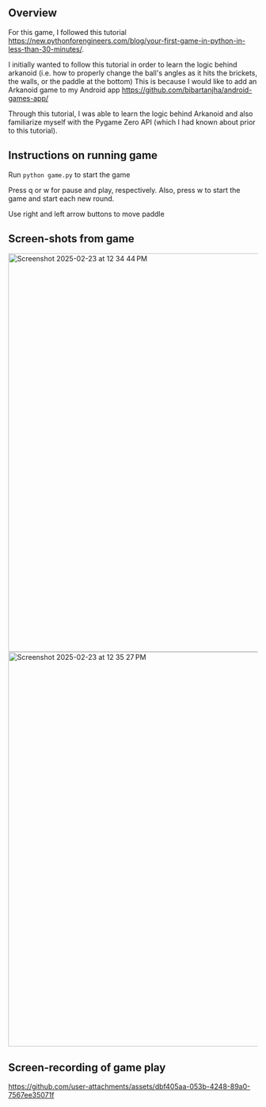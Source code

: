 ## Overview
For this game, I followed this tutorial https://new.pythonforengineers.com/blog/your-first-game-in-python-in-less-than-30-minutes/. 

I initially wanted to follow this tutorial in order to learn the logic behind arkanoid (i.e. how to properly change the ball's angles as it hits the brickets, the walls, or the paddle at the bottom)
This is because I would like to add an Arkanoid game to my Android app https://github.com/bibartanjha/android-games-app/

Through this tutorial, I was able to learn the logic behind Arkanoid and also familiarize myself with the Pygame Zero API (which I had known about prior to this tutorial). 

## Instructions on running game
Run `python game.py` to start the game

Press q or w for pause and play, respectively. Also, press w to start the game and start each new round.

Use right and left arrow buttons to move paddle

## Screen-shots from game

<img width="803" alt="Screenshot 2025-02-23 at 12 34 44 PM" src="https://github.com/user-attachments/assets/47c995d3-c879-4939-87f0-b08013ac9e46" />
<img width="795" alt="Screenshot 2025-02-23 at 12 35 27 PM" src="https://github.com/user-attachments/assets/75d09e93-7aa4-4835-a86e-4426404b9440" />

## Screen-recording of game play
https://github.com/user-attachments/assets/dbf405aa-053b-4248-89a0-7567ee35071f
